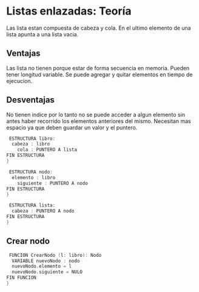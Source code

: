  # Listas enlazadas: Teoría
 
 Las lista estan compuesta de cabeza y cola. En el ultimo elemento de una lista apunta a una lista vacia.
 
 ## Ventajas
 
 Las lista no tienen porque estar de forma secuencia en memoria. Pueden tener longitud variable. Se puede agregar y quitar elementos en tiempo de ejecucion.
 
 ## Desventajas
 
 No tienen indice por lo tanto no se puede acceder a algun elemento sin antes haber recorrido los elementos anteriores del mismo. Necesitan mas espacio ya que deben guardar un valor y el puntero.
``` C
 ESTRUCTURA libro:
  cabeza : libro
    cola : PUNTERO A lista
FIN ESTRUCTURA    
}
```

``` C
 ESTRUCTURA nodo:
  elemento : libro
    siguiente : PUNTERO A nodo
FIN ESTRUCTURA    
}
```

``` C
 ESTRUCTURA lista:
  cabeza : PUNTERO A nodo
FIN ESTRUCTURA    
}
```

## Crear nodo

``` C
 FUNCION CrearNodo (l: libro): Nodo
  VARIABLE nuevoNodo : nodo
  nuevoNodo.elemento = l
  nuevoNodo.siguiente = NULO
FIN FUNCION    
}
```







